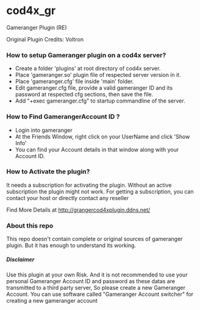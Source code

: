 # cod4x_gr
Gameranger Plugin (RE)

Original Plugin Credits: Voltron


### How to setup Gameranger plugin on a cod4x server?
+ Create a folder 'plugins' at root directory of cod4x server.
+ Place 'gameranger.so' plugin file of respected server version in it.
+ Place 'gameranger.cfg' file inside 'main' folder.
+ Edit gameranger.cfg file,  provide a valid gameranger ID and its password at respected cfg sections, then save the file. 
+ Add "+exec gameranger.cfg" to startup commandline of the server.


### How to Find GamerangerAccount ID ?
+ Login into gameranger
+ At the Friends Window, right click on your UserName and click 'Show Info'
+ You can find your Account details in that window along with your Account ID.


### How to Activate the plugin?
It needs a subscription for activating the plugin. Without an active subscription the plugin might not work. 
For getting a subscription, you can contact your host or directly contact any reseller

Find More Details at
<http://grangercod4xplugin.ddns.net/> 

### About this repo
This repo doesn't contain complete or original sources of gameranger plugin. But it has enough to understand its working.



##### Disclaimer
Use this plugin at your own Risk. And it is not recommended to use your personal Gameranger Account ID and password as these datas are transmitted to a third party server, 
So please create a new Gameranger Account. You can use software called "Gameranger Account switcher" for creating a new gameranger account
